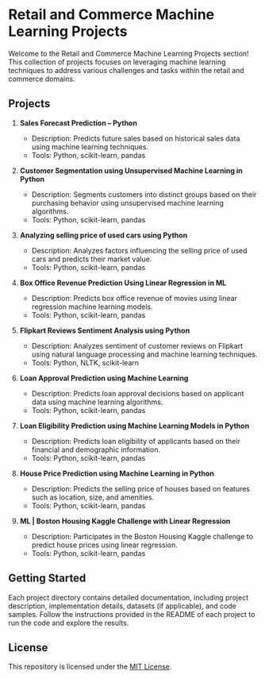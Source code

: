 # Retail and Commerce Machine Learning Projects

Welcome to the Retail and Commerce Machine Learning Projects section! This collection of projects focuses on leveraging machine learning techniques to address various challenges and tasks within the retail and commerce domains.

## Projects

1. **Sales Forecast Prediction – Python**
   - Description: Predicts future sales based on historical sales data using machine learning techniques.
   - Tools: Python, scikit-learn, pandas

2. **Customer Segmentation using Unsupervised Machine Learning in Python**
   - Description: Segments customers into distinct groups based on their purchasing behavior using unsupervised machine learning algorithms.
   - Tools: Python, scikit-learn, pandas

3. **Analyzing selling price of used cars using Python**
   - Description: Analyzes factors influencing the selling price of used cars and predicts their market value.
   - Tools: Python, scikit-learn, pandas

4. **Box Office Revenue Prediction Using Linear Regression in ML**
   - Description: Predicts box office revenue of movies using linear regression machine learning models.
   - Tools: Python, scikit-learn, pandas

5. **Flipkart Reviews Sentiment Analysis using Python**
   - Description: Analyzes sentiment of customer reviews on Flipkart using natural language processing and machine learning techniques.
   - Tools: Python, NLTK, scikit-learn

6. **Loan Approval Prediction using Machine Learning**
   - Description: Predicts loan approval decisions based on applicant data using machine learning algorithms.
   - Tools: Python, scikit-learn, pandas

7. **Loan Eligibility Prediction using Machine Learning Models in Python**
   - Description: Predicts loan eligibility of applicants based on their financial and demographic information.
   - Tools: Python, scikit-learn, pandas

8. **House Price Prediction using Machine Learning in Python**
   - Description: Predicts the selling price of houses based on features such as location, size, and amenities.
   - Tools: Python, scikit-learn, pandas

9. **ML | Boston Housing Kaggle Challenge with Linear Regression**
   - Description: Participates in the Boston Housing Kaggle challenge to predict house prices using linear regression.
   - Tools: Python, scikit-learn, pandas

## Getting Started

Each project directory contains detailed documentation, including project description, implementation details, datasets (if applicable), and code samples. Follow the instructions provided in the README of each project to run the code and explore the results.

## License

This repository is licensed under the [MIT License](LICENSE).
